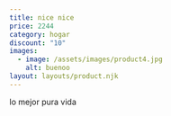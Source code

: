 ```yaml
---
title: nice nice
price: 2244
category: hogar
discount: "10"
images:
  - image: /assets/images/product4.jpg
    alt: buenoo
layout: layouts/product.njk
---
```

lo mejor pura vida
